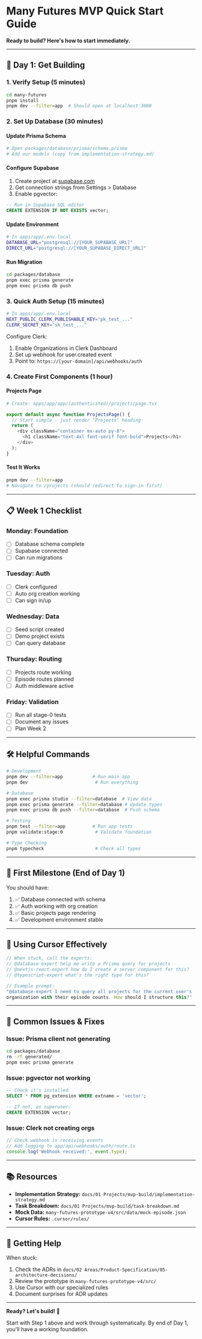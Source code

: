 # Many Futures MVP Quick Start Guide

**Ready to build? Here's how to start immediately.**

---

## 🚀 Day 1: Get Building

### 1. Verify Setup (5 minutes)
```bash
cd many-futures
pnpm install
pnpm dev --filter=app  # Should open at localhost:3000
```

### 2. Set Up Database (30 minutes)

#### Update Prisma Schema
```bash
# Open packages/database/prisma/schema.prisma
# Add our models (copy from implementation-strategy.md)
```

#### Configure Supabase
1. Create project at [supabase.com](https://supabase.com)
2. Get connection strings from Settings > Database
3. Enable pgvector:
```sql
-- Run in Supabase SQL editor
CREATE EXTENSION IF NOT EXISTS vector;
```

#### Update Environment
```bash
# In apps/app/.env.local
DATABASE_URL="postgresql://[YOUR_SUPABASE_URL]"
DIRECT_URL="postgresql://[YOUR_SUPABASE_DIRECT_URL]"
```

#### Run Migration
```bash
cd packages/database
pnpm exec prisma generate
pnpm exec prisma db push
```

### 3. Quick Auth Setup (15 minutes)
```bash
# In apps/app/.env.local
NEXT_PUBLIC_CLERK_PUBLISHABLE_KEY="pk_test_..."
CLERK_SECRET_KEY="sk_test_..."
```

Configure Clerk:
1. Enable Organizations in Clerk Dashboard
2. Set up webhook for user.created event
3. Point to: `https://[your-domain]/api/webhooks/auth`

### 4. Create First Components (1 hour)

#### Projects Page
```bash
# Create: apps/app/app/(authenticated)/projects/page.tsx
```

```typescript
export default async function ProjectsPage() {
  // Start simple - just render "Projects" heading
  return (
    <div className="container mx-auto py-8">
      <h1 className="text-4xl font-serif font-bold">Projects</h1>
    </div>
  );
}
```

#### Test It Works
```bash
pnpm dev --filter=app
# Navigate to /projects (should redirect to sign-in first)
```

---

## 📋 Week 1 Checklist

### Monday: Foundation
- [ ] Database schema complete
- [ ] Supabase connected
- [ ] Can run migrations

### Tuesday: Auth
- [ ] Clerk configured
- [ ] Auto org creation working
- [ ] Can sign in/up

### Wednesday: Data
- [ ] Seed script created
- [ ] Demo project exists
- [ ] Can query database

### Thursday: Routing
- [ ] Projects route working
- [ ] Episode routes planned
- [ ] Auth middleware active

### Friday: Validation
- [ ] Run all stage-0 tests
- [ ] Document any issues
- [ ] Plan Week 2

---

## 🛠️ Helpful Commands

```bash
# Development
pnpm dev --filter=app           # Run main app
pnpm dev                         # Run everything

# Database
pnpm exec prisma studio --filter=database  # View data
pnpm exec prisma generate --filter=database # Update types
pnpm exec prisma db push --filter=database  # Push schema

# Testing
pnpm test --filter=app          # Run app tests
pnpm validate:stage:0            # Validate foundation

# Type Checking
pnpm typecheck                   # Check all types
```

---

## 🎯 First Milestone (End of Day 1)

You should have:
1. ✅ Database connected with schema
2. ✅ Auth working with org creation  
3. ✅ Basic projects page rendering
4. ✅ Development environment stable

---

## 🤖 Using Cursor Effectively

```typescript
// When stuck, call the experts:
// @database-expert help me write a Prisma query for projects
// @nextjs-react-expert how do I create a server component for this?
// @typescript-expert what's the right type for this?

// Example prompt:
"@database-expert I need to query all projects for the current user's 
organization with their episode counts. How should I structure this?"
```

---

## 🚨 Common Issues & Fixes

### Issue: Prisma client not generating
```bash
cd packages/database
rm -rf generated/
pnpm exec prisma generate
```

### Issue: pgvector not working
```sql
-- Check it's installed
SELECT * FROM pg_extension WHERE extname = 'vector';

-- If not, as superuser:
CREATE EXTENSION vector;
```

### Issue: Clerk not creating orgs
```typescript
// Check webhook is receiving events
// Add logging to app/api/webhooks/auth/route.ts
console.log('Webhook received:', event.type);
```

---

## 📚 Resources

- **Implementation Strategy:** `docs/01 Projects/mvp-build/implementation-strategy.md`
- **Task Breakdown:** `docs/01 Projects/mvp-build/task-breakdown.md`
- **Mock Data:** `many-futures-prototype-v4/src/data/mock-episode.json`
- **Cursor Rules:** `.cursor/rules/`

---

## 💬 Getting Help

When stuck:
1. Check the ADRs in `docs/02 Areas/Product-Specification/05-architecture-decisions/`
2. Review the prototype in `many-futures-prototype-v4/src/`
3. Use Cursor with our specialized rules
4. Document surprises for ADR updates

---

**Ready? Let's build! 🚀**

Start with Step 1 above and work through systematically. By end of Day 1, you'll have a working foundation.
